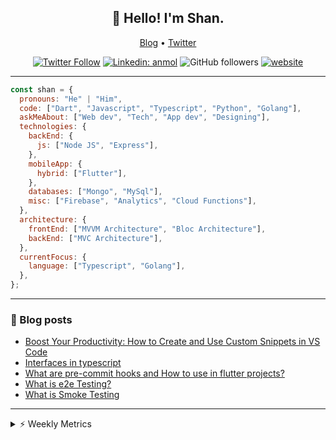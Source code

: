 <h2 align="center">👋 Hello! I'm Shan.</h2>
<p align="center">
  <a href="https://medium.com/feed/@shan-shaji">Blog</a> •
  <a href="https://twitter.com/intent/follow?screen_name=shan__shaji">Twitter</a>
</p>

<p align="center"><a href="https://twitter.com/intent/follow?screen_name=shan__shaji"><img src="https://img.shields.io/twitter/follow/shan__shaji?style=flat" alt="Twitter Follow"></a>
<a href="https://www.linkedin.com/in/shan-shaji/"><img src="https://img.shields.io/badge/shan-shaji?style=flat-square&amp;logo=Linkedin&amp;logoColor=white&amp;link=https://www.linkedin.com/in/shan-shaji/" alt="Linkedin: anmol"></a>
<img src="https://img.shields.io/github/followers/shan-shaji?label=Follow&amp;style=social" alt="GitHub followers">
<a href="http://shan-shaji.github.io/"><img src="https://img.shields.io/badge/Website-46a2f1.svg?&amp;style=flat-square&amp;logo=Google-Chrome&amp;logoColor=white&amp;link=http://shan-shaji.github.io/" alt="website"></a></p>

<hr>

```javascript
const shan = {
  pronouns: "He" | "Him",
  code: ["Dart", "Javascript", "Typescript", "Python", "Golang"],
  askMeAbout: ["Web dev", "Tech", "App dev", "Designing"],
  technologies: {
    backEnd: {
      js: ["Node JS", "Express"],
    },
    mobileApp: {
      hybrid: ["Flutter"],
    },
    databases: ["Mongo", "MySql"],
    misc: ["Firebase", "Analytics", "Cloud Functions"],
  },
  architecture: {
    frontEnd: ["MVVM Architecture", "Bloc Architecture"],
    backEnd: ["MVC Architecture"],
  },
  currentFocus: {
    language: ["Typescript", "Golang"],
  },
};
```

<hr>

<!-- I love connecting with different people</b> so if you want to say <b>hi, I'll be happy to meet you more!</b> 😊</em> -->

### 📕 Blog posts

<!-- BLOG-POST-LIST:START -->
- [Boost Your Productivity: How to Create and Use Custom Snippets in VS Code](https://dev.to/shanshaji/boost-your-productivity-how-to-create-and-use-custom-snippets-in-vs-code-5bbo)
- [Interfaces in typescript](https://dev.to/shanshaji/interfaces-in-typescript-55f8)
- [What are pre-commit hooks and How to use in flutter projects?](https://dev.to/shanshaji/what-are-pre-commit-hooks-and-how-to-use-in-flutter-projects-4c0m)
- [What is e2e Testing?](https://dev.to/shanshaji/what-is-e2e-testing-1eg0)
- [What is Smoke Testing](https://dev.to/shanshaji/what-is-smoke-testing-1n95)
<!-- BLOG-POST-LIST:END -->

<hr>
<details>
    <summary>⚡ Weekly Metrics</summary>
    <p>
    
<!--START_SECTION:waka-->
![Code Time](http://img.shields.io/badge/Code%20Time-1%2C885%20hrs%205%20mins-blue)

![Profile Views](http://img.shields.io/badge/Profile%20Views-21-blue)

**🐱 My GitHub Data** 

> 📦 ? Used in GitHub's Storage 
 > 
> 🏆 235 Contributions in the Year 2023
 > 
> 💼 Opted to Hire
 > 
> 📜 130 Public Repositories 
 > 
> 🔑 0 Private Repositories 
 > 
**I'm a Night 🦉** 

```text
🌞 Morning                3727 commits        ███░░░░░░░░░░░░░░░░░░░░░░   10.20 % 
🌆 Daytime                9716 commits        ███████░░░░░░░░░░░░░░░░░░   26.58 % 
🌃 Evening                17308 commits       ████████████░░░░░░░░░░░░░   47.35 % 
🌙 Night                  5799 commits        ████░░░░░░░░░░░░░░░░░░░░░   15.87 % 
```
📅 **I'm Most Productive on Thursday** 

```text
Monday                   5041 commits        ███░░░░░░░░░░░░░░░░░░░░░░   13.79 % 
Tuesday                  5689 commits        ████░░░░░░░░░░░░░░░░░░░░░   15.56 % 
Wednesday                4597 commits        ███░░░░░░░░░░░░░░░░░░░░░░   12.58 % 
Thursday                 8001 commits        █████░░░░░░░░░░░░░░░░░░░░   21.89 % 
Friday                   6127 commits        ████░░░░░░░░░░░░░░░░░░░░░   16.76 % 
Saturday                 3478 commits        ██░░░░░░░░░░░░░░░░░░░░░░░   09.52 % 
Sunday                   3617 commits        ██░░░░░░░░░░░░░░░░░░░░░░░   09.90 % 
```


📊 **This Week I Spent My Time On** 

```text
🕑︎ Time Zone: Asia/Kolkata

💬 Programming Languages: 
Dart                     36 hrs 39 mins      ██████████████████████░░░   87.44 % 
JSON                     1 hr 31 mins        █░░░░░░░░░░░░░░░░░░░░░░░░   03.64 % 
YAML                     1 hr 9 mins         █░░░░░░░░░░░░░░░░░░░░░░░░   02.77 % 
Swift                    28 mins             ░░░░░░░░░░░░░░░░░░░░░░░░░   01.11 % 
Bash                     24 mins             ░░░░░░░░░░░░░░░░░░░░░░░░░   00.97 % 

🔥 Editors: 
Android Studio           39 hrs 58 mins      ████████████████████████░   95.35 % 
VS Code                  1 hr 57 mins        █░░░░░░░░░░░░░░░░░░░░░░░░   04.65 % 

🐱‍💻 Projects: 
dial_contacts            21 hrs 20 mins      █████████████░░░░░░░░░░░░   50.91 % 
turbo-flutter            18 hrs 28 mins      ███████████░░░░░░░░░░░░░░   44.05 % 
freezed-snippets         50 mins             █░░░░░░░░░░░░░░░░░░░░░░░░   02.02 % 
next-js                  26 mins             ░░░░░░░░░░░░░░░░░░░░░░░░░   01.05 % 
blog                     21 mins             ░░░░░░░░░░░░░░░░░░░░░░░░░   00.84 % 

💻 Operating System: 
Mac                      41 hrs 34 mins      █████████████████████████   99.16 % 
Linux                    21 mins             ░░░░░░░░░░░░░░░░░░░░░░░░░   00.84 % 
```

**I Mostly Code in Dart** 

```text
Dart                     54 repos            ████████████░░░░░░░░░░░░░   46.96 % 
Ruby                     3 repos             █░░░░░░░░░░░░░░░░░░░░░░░░   02.61 % 
Go                       3 repos             █░░░░░░░░░░░░░░░░░░░░░░░░   02.61 % 
Python                   3 repos             █░░░░░░░░░░░░░░░░░░░░░░░░   02.61 % 
Shell                    1 repo              ░░░░░░░░░░░░░░░░░░░░░░░░░   00.87 % 
```




 Last Updated on 07/04/2023 18:47:02 UTC
<!--END_SECTION:waka-->

</p>
 </details>
